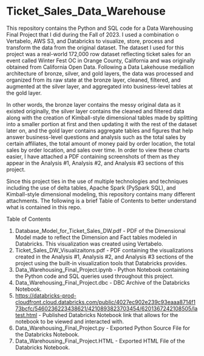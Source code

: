 # Ticket_Sales_Data_Warehouse

This repository contains the Python and SQL code for a Data Warehousing Final Project that I did during the Fall of 2023. I used a combination o Vertabelo, AWS S3, and Databricks to visualize, store, process and transform the data from the original dataset.
The dataset I used for this project was a real-world 172,000 row dataset reflecting ticket sales for an event called Winter Fest OC in Orange County, California and was originally obtained from California Open Data.
Following a Data Lakehouse medallion architecture of bronze, silver, and gold layers, the data was processed and organized from its raw state at the bronze layer, cleaned, filtered, and augmented at the silver layer, and aggregated into business-level tables at
the gold layer.

In other words, the bronze layer contains the messy original data as it existed originally, the silver layer contains the cleaned and filtered data along with the creation of Kimball-style dimensional tables made by splitting into a smaller portion at first
and then updating it with the rest of the dataset later on, and the gold layer contains aggregate tables and figures that help answer business-level questions and analysis such as the total sales by certain affiliates, the total amount of money paid by order location,
the total sales by order location, and sales over time. In order to view these charts easier, I have attached a PDF containing screenshots of them as they appear in the Analysis #1, Analysis #2, and Analysis #3 sections of this project.

Since this project ties in the use of multiple technologies and techniques including the use of delta tables, Apache Spark (PySpark SQL), and Kimball-style dimensional modeling, this repository contains many different attachments. The following is a brief Table of Contents
to better understand what is contained in this repo.

Table of Contents
1) Database_Model_for_Ticket_Sales_DW.pdf - PDF of the Dimensional Model made to reflect the Dimension and Fact tables modeled in Databricks. This visualization was created using Vertabelo.
2) Ticket_Sales_DW_Visualizaitons.pdf - PDF containing the visualizations created in the Analysis #1, Analysis #2, and Analysis #3 sections of the project using the built-in visualization tools that Databricks provides.
3) Data_Warehousing_Final_Project.ipynb - Python Notebook containing the Python code and SQL queries used throughout this project.
4) Data_Warehousing_Final_Project.dbc - DBC Archive of the Databricks Notebook.
5) https://databricks-prod-cloudfront.cloud.databricks.com/public/4027ec902e239c93eaaa8714f173bcfc/5460236223438621/4210893823703454/6201367242108505/latest.html - Published Databricks Notebook link that allows for the notebook to be viewed and interacted with.
6) Data_Warehousing_Final_Project.py - Exported Python Source File for the Databricks Notebook.
7) Data_Warehousing_Final_Project.HTML - Exported HTML File of the Databricks Notebook.
